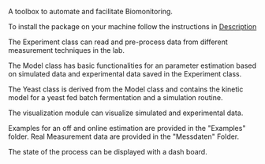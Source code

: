 A toolbox to automate and facilitate Biomonitoring.

To install the package on your machine follow the instructions in [Description](Description.md)

The Experiment class can read and pre-process data from different measurement techniques in the lab.

The Model class has basic functionalities for an parameter estimation based on simulated data and experimental data saved in the Experiment class.

The Yeast class is derived from the Model class and contains the kinetic model for a yeast fed batch fermentation and a simulation routine.

The visualization module can visualize simulated and experimental data.

Examples for an off and online estimation are provided in the "Examples" folder. Real Measurement data are provided in the "Messdaten" Folder.

The state of the process can be displayed with a dash board.
